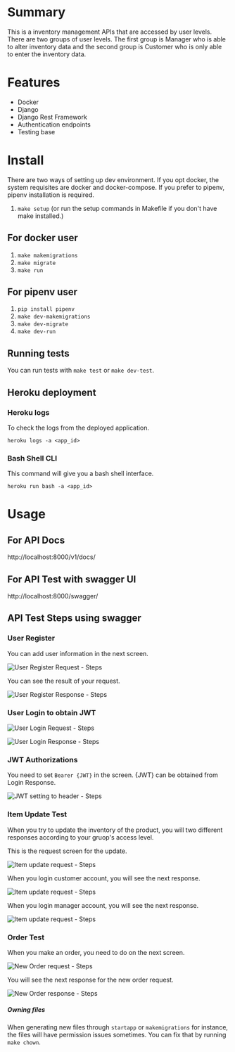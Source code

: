 # Summary
This is a inventory management APIs that are accessed by user levels. There are two groups of user levels. The first group is Manager who is able to alter inventory data and the second group is Customer who is only able to enter the inventory data.

# Features
- Docker
- Django
- Django Rest Framework
- Authentication endpoints
- Testing base

# Install
There are two ways of setting up dev environment. If you opt docker, the system requisites are docker and docker-compose. If you prefer to pipenv, pipenv installation is required.

1) `make setup` (or run the setup commands in Makefile if you don't have make installed.)


## For docker user

1) `make makemigrations`
2) `make migrate`
3) `make run`

## For pipenv user

1) `pip install pipenv`
2) `make dev-makemigrations`
3) `make dev-migrate`
4) `make dev-run`

## Running tests
You can run tests with `make test` or `make dev-test`.

## Heroku deployment

### Heroku logs

To check the logs from the deployed application.

`heroku logs -a <app_id>`

### Bash Shell CLI

This command will give you a bash shell interface.

`heroku run bash -a <app_id>`

# Usage

## For API Docs

http://localhost:8000/v1/docs/

## For API Test with swagger UI

http://localhost:8000/swagger/


## API Test Steps using swagger

### User Register

You can add user information in the next screen.

![User Register Request - Steps](./images/acuser_register_request.png)

You can see the result of your request.

![User Register Response - Steps](./images/acuser_register_response.png)

### User Login to obtain JWT

![User Login Request - Steps](./images/jwt_login_input.png)

![User Login Response - Steps](./images/jwt_login_response.png)


### JWT Authorizations

You need to set `Bearer {JWT}` in the screen. {JWT} can be obtained from Login Response.

![JWT setting to header - Steps](./images/authorize_jwt_bearer_key.png)

### Item Update Test

When you try to update the inventory of the product, you will two different responses according to your gruop's access level.

This is the request screen for the update.

![Item update request - Steps](./images/item_update_request.png)


When you login customer account, you will see the next response.

![Item update request - Steps](./images/item_update_success_response.png)

When you login manager account, you will see the next response.

![Item update request - Steps](./images/item_update_failed_response.png)


### Order Test

When you make an order, you need to do on the next screen.

![New Order request - Steps](./images/order_new_request.png)

You will see the next response for the new order request.

![New Order response - Steps](./images/order_new_response.png)

##### Owning files
When generating new files through `startapp` or `makemigrations` for instance, the files will have permission issues sometimes. You can fix that by running `make chown`.
